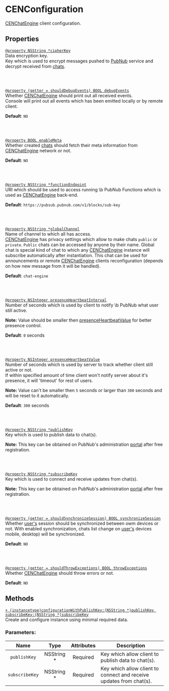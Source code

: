 # CENConfiguration

[CENChatEngine](../chatengine) client configuration.

## Properties

<a id="cipherkey"/>

[`@property NSString *cipherKey`](#cipherkey)  
Data encryption key.  
Key which is used to encrypt messages pushed to [PubNub](https://pubnub.com) service and decrypt 
received from [chats](../chat).  

<br/><br/><a id="debugevents"/>

[`@property (getter = shouldDebugEvents) BOOL debugEvents`](#debugevents)  
Whether [CENChatEngine](../chatengine) should print out all received events.  
Console will print out all events which has been emitted locally or by remote client.

**Default**: `NO`

<br/><br/><a id="enablemeta"/>

[`@property BOOL enableMeta`](#enablemeta)  
Whether created [chats](../chat) should fetch their meta information from 
[CENChatEngine](../chatengine) network or not.

**Default**: `NO`

<br/><br/><a id="functionendpoint"/>

[`@property NSString *functionEndpoint`](#functionendpoint)  
URI which should be used to access running \b PubNub Functions which is used as 
[CENChatEngine](../chatengine) back-end.  

**Default**: `https://pubsub.pubnub.com/v1/blocks/sub-key`

<br/><br/><a id="globalchannel"/>

[`@property NSString *globalChannel`](#globalchannel)  
Name of channel to which all has access.  
[CENChatEngine](../chatengine) has privacy settings which allow to make chats `public` or 
`private`.
`Public` chats can be accessed by anyone by their name. Global chat is special kind of chat to
which any [CENChatEngine](../chatengine) instance will subscribe automatically after
instantiation. This chat can be used for announcements or remote 
[CENChatEngine](../chatengine) clients reconfiguration (depends on how new message from it 
will be handled).

**Default**: `chat-engine`

<br/><br/><a id="presenceheartbeatinterval"/>

[`@property NSInteger presenceHeartbeatInterval`](#presenceheartbeatinterval)  
Number of seconds which is used by client to notify \b PubNub what user still active. 

**Note:** Value should be smaller then [presenceHeartbeatValue](#presenceheartbeatvalue) for better 
presence control.

**Default**: `0` seconds

<br/><br/><a id="presenceheartbeatvalue"/>

[`@property NSInteger presenceHeartbeatValue`](#presenceheartbeatvalue)  
Number of seconds which is used by server to track whether client still active or not.  
If within specified amount of time client won't notify server about it's presence, it will 'timeout' 
for rest of users.

**Note:** Value can't be smaller then `5` seconds or larger than `300` seconds and will be reset to 
it automatically.

**Default**: `300` seconds

<br/><br/><a id="publishkey"/>

[`@property NSString *publishKey`](#publishkey)  
Key which is used to publish data to chat(s).

**Note:** This key can be obtained on PubNub's administration [portal](https://admin.pubnub.com) 
after free registration.

<br/><br/><a id="subscribekey"/>

[`@property NSString *subscribeKey`](#subscribekey)  
Key which is used to connect and receive updates from chat(s).

**Note:** This key can be obtained on PubNub's administration [portal](https://admin.pubnub.com) 
after free registration.  

<br/><br/><a id="synchronizesession"/>

[`@property (getter = shouldSynchronizeSession) BOOL synchronizeSession`](#synchronizesession)  
Whether [user's](../me) session should be synchronized between owm devices or not.
With enabled synchronization, chats list change on [user's](../me) devices mobile, desktop) 
will be synchronized.

**Default**: `NO`

<br/><br/><a id="throwexceptions"/>

[`@property (getter = shouldThrowExceptions) BOOL throwExceptions`](#throwexceptions)  
Whether [CENChatEngine](../chatengine) should throw errors or not.

**Default**: `NO`


## Methods

<a id="constructor"/>

[`+ (instancetype)configurationWithPublishKey:(NSString *)publishKey subscribeKey:(NSString *)subscribeKey`](#constructor)  
Create and configure instance using minimal required data.

### Parameters:

| Name           | Type       | Attributes | Description |
|:--------------:|:----------:|:----------:| ----------- |  
| `publishKey`   | NSString * |  Required  | Key which allow client to publish data to chat(s). |  
| `subscribeKey` | NSString * |  Required  | Key which allow client to connect and receive updates from chat(s). |  
